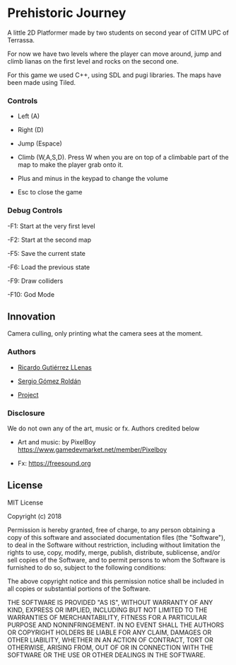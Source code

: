 # Prehistoric Journey

A little 2D Platformer made by two students on second year of CITM UPC of Terrassa.

For now we have two levels where the player can move around, jump and climb lianas on the first level and rocks on the second one.

For this game we used C++, using SDL and pugi libraries. The maps have been made using Tiled.

### Controls

- Left  (A)

- Right (D)

- Jump  (Espace)

- Climb (W,A,S,D). Press W when you are on top of a climbable part of the map to make the player grab onto it.

- Plus and minus in the keypad to change the volume

- Esc to close the game

### Debug Controls

-F1:  Start at the very first level

-F2:  Start at the second map

-F5:  Save the current state

-F6:  Load the previous state

-F9:  Draw colliders

-F10: God Mode

## Innovation

Camera culling, only printing what the camera sees at the moment.

### Authors

- [Ricardo Gutiérrez LLenas](https://github.com/Ricardogll)

- [Sergio Gómez Roldán](https://github.com/Sersius)

- [Project](https://github.com/Ricardogll/Prehistoric-Journey)

### Disclosure

We do not own any of the art, music or fx. Authors credited below

- Art and music: by PixelBoy https://www.gamedevmarket.net/member/Pixelboy

- Fx:  https://freesound.org

## License

MIT License

Copyright (c) 2018 

Permission is hereby granted, free of charge, to any person obtaining a copy
of this software and associated documentation files (the "Software"), to deal
in the Software without restriction, including without limitation the rights
to use, copy, modify, merge, publish, distribute, sublicense, and/or sell
copies of the Software, and to permit persons to whom the Software is
furnished to do so, subject to the following conditions:

The above copyright notice and this permission notice shall be included in all
copies or substantial portions of the Software.

THE SOFTWARE IS PROVIDED "AS IS", WITHOUT WARRANTY OF ANY KIND, EXPRESS OR
IMPLIED, INCLUDING BUT NOT LIMITED TO THE WARRANTIES OF MERCHANTABILITY,
FITNESS FOR A PARTICULAR PURPOSE AND NONINFRINGEMENT. IN NO EVENT SHALL THE
AUTHORS OR COPYRIGHT HOLDERS BE LIABLE FOR ANY CLAIM, DAMAGES OR OTHER
LIABILITY, WHETHER IN AN ACTION OF CONTRACT, TORT OR OTHERWISE, ARISING FROM,
OUT OF OR IN CONNECTION WITH THE SOFTWARE OR THE USE OR OTHER DEALINGS IN THE
SOFTWARE.
